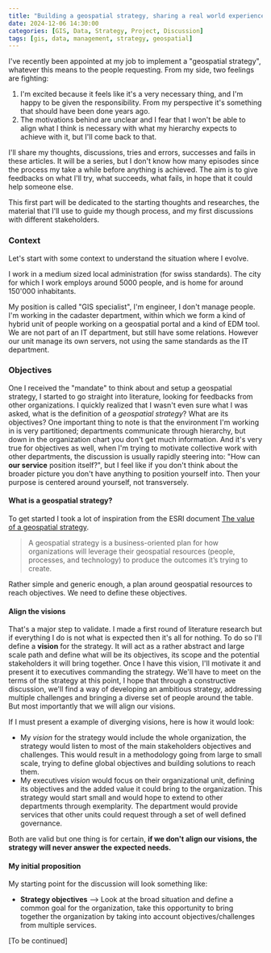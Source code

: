 ```yaml
---
title: "Building a geospatial strategy, sharing a real world experience - Part 1"
date: 2024-12-06 14:30:00
categories: [GIS, Data, Strategy, Project, Discussion]
tags: [gis, data, management, strategy, geospatial]
---
```


I've recently been appointed at my job to implement a "geospatial strategy", whatever this means to the people requesting. From my side, two feelings are fighting:

1. I'm excited because it feels like it's a very necessary thing, and I'm happy to be given the responsibility. From my perspective it's something that should have been done years ago.
2. The motivations behind are unclear and I fear that I won't be able to align what I think is necessary with what my hierarchy expects to achieve with it, but I'll come back to that.

I'll share my thoughts, discussions, tries and errors, successes and fails in these articles. It will be a series, but I don't know how many episodes since the process my take a while before anything is achieved. The aim is to give feedbacks on what I'll try, what succeeds, what fails, in hope that it could help someone else.

This first part will be dedicated to the starting thoughts and researches, the material that I'll use to guide my though process, and my first discussions with different stakeholders.

### Context

Let's start with some context to understand the situation where I evolve.

I work in a medium sized local administration (for swiss standards). The city for which I work employs around 5000 people, and is home for around 150'000 inhabitants.

My position is called "GIS specialist", I'm engineer, I don't manage people. I'm working in the cadaster department, within which we form a kind of hybrid unit of people working on a geospatial portal and a kind of EDM tool. We are not part of an IT department, but still have some relations. However our unit manage its own servers, not using the same standards as the IT department.

### Objectives

One I received the "mandate" to think about and setup a geospatial strategy, I started to go straight into literature, looking for feedbacks from other organizations. I quickly realized that I wasn't even sure what I was asked, what is the definition of a _geospatial strategy_? What are its objectives? One important thing to note is that the environment I'm working in is very partitioned; departments communicate through hierarchy, but down in the organization chart you don't get much information. And it's very true for objectives as well, when I'm trying to motivate collective work with other departments, the discussion is usually rapidly steering into: "How can **our service** position itself?", but I feel like if you don't think about the broader picture you don't have anything to position yourself into. Then your purpose is centered around yourself, not transversely.

#### What is a geospatial strategy?

To get started I took a lot of inspiration from the ESRI document [The value of a geospatial strategy](https://www.esri.com/content/dam/esrisites/en-us/media/technical-papers/the-value-of-a-geospatial-strategy-guide.pdf?adumkts=industry_solutions&aduse=national_government&aduc=industry_manager_outreach&aduSF=112021&utm_Source=industry_manager_outreach&aduca=cra_national_government_community_building&aduco=technicalpaper&adut=geospatialstrat&adulb=multiple&adusn=multiple&aduat=whitepaper&adupt=awareness&pi_content=d9792e619a72a7d0be87d66dd7a4ad6cc43e68e49f4d5dd09518e4da3f0dbbb7).

> A geospatial strategy is a business-oriented plan for how organizations will leverage their geospatial resources (people, processes, and technology) to produce the outcomes it’s trying to create.

Rather simple and generic enough, a plan around geospatial resources to reach objectives. We need to define these objectives.

#### Align the visions

That's a major step to validate. I made a first round of literature research but if everything I do is not what is expected then it's all for nothing. To do so I'll define a **vision** for the strategy. It will act as a rather abstract and large scale path and define what will be its objectives, its scope and the potential stakeholders it will bring together. Once I have this vision, I'll motivate it and present it to executives commanding the strategy. We'll have to meet on the terms of the strategy at this point, I hope that through a constructive discussion, we'll find a way of developing an ambitious strategy, addressing multiple challenges and bringing a diverse set of people around the table. But most importantly that we will align our visions.

If I must present a example of diverging visions, here is how it would look:

- My _vision_ for the strategy would include the whole organization, the strategy would listen to most of the main stakeholders objectives and challenges. This would result in a methodology going from large to small scale, trying to define global objectives and building solutions to reach them.
- My executives _vision_ would focus on their organizational unit, defining its objectives and the added value it could bring to the organization. This strategy would start small and would hope to extend to other departments through exemplarity. The department would provide services that other units could request through a set of well defined governance.

Both are valid but one thing is for certain, **if we don't align our visions, the strategy will never answer the expected needs.**

#### My initial proposition

My starting point for the discussion will look something like:

- **Strategy objectives** --> Look at the broad situation and define a common goal for the organization, take this opportunity to bring together the organization by taking into account objectives/challenges from multiple services.

[To be continued]
